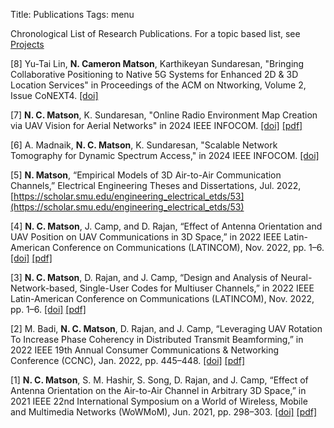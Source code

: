 Title: Publications
Tags: menu

Chronological List of Research Publications.  For a topic based list, see [Projects]({filename}./projects.md)

[8] Yu-Tai Lin, **N. Cameron Matson**, Karthikeyan Sundaresan, "Bringing Collaborative Positioning to Native 5G Systems for Enhanced 2D & 3D Location Services" in Proceedings of the ACM on Ntworking, Volume 2, Issue CoNEXT4. [[doi]](https://dl.acm.org/[doi]/10.1145/3696380)

[7] **N. C. Matson**, K. Sundaresan, "Online Radio Environment Map Creation via UAV Vision for Aerial Networks" in 2024 IEEE INFOCOM. [[doi]](https://doi.org/10.1109/INFOCOM52122.2024.10621219) [[pdf]]({static}/pdf/papers/2023_infocom_rem.pdf)

[6] A. Madnaik, **N. C. Matson**, K. Sundaresan, "Scalable Network Tomography for Dynamic Spectrum Access," in 2024 IEEE INFOCOM. [[doi]](https://[doi].org/10.1109/INFOCOM52122.2024.10621172)

[5] **N. Matson**, “Empirical Models of 3D Air-to-Air Communication Channels,” Electrical Engineering Theses and Dissertations, Jul. 2022, [https://scholar.smu.edu/engineering_electrical_etds/53](https://scholar.smu.edu/engineering_electrical_etds/53)

[4] **N. C. Matson**, J. Camp, and D. Rajan, “Effect of Antenna Orientation and UAV Position on UAV Communications in 3D Space,” in 2022 IEEE Latin-American Conference on Communications (LATINCOM), Nov. 2022, pp. 1–6. [[doi]](https://[doi].org/10.1109/LATINCOM56090.2022.10000517) [[pdf]]({static}/pdf/papers/uav.pdf)

[3] **N. C. Matson**, D. Rajan, and J. Camp, “Design and Analysis of Neural-Network-based, Single-User Codes for Multiuser Channels,” in 2022 IEEE Latin-American Conference on Communications (LATINCOM), Nov. 2022, pp. 1–6. [[doi]](https://[doi].org/10.1109/LATINCOM56090.2022.10000520) [[pdf]]({static}/pdf/papers/nncode.pdf)

[2] M. Badi, **N. C. Matson**, D. Rajan, and J. Camp, “Leveraging UAV Rotation To Increase Phase Coherency in Distributed Transmit Beamforming,” in 2022 IEEE 19th Annual Consumer Communications & Networking Conference (CCNC), Jan. 2022, pp. 445–448. [[doi]](https://[doi].org/10.1109/CCNC49033.2022.9700554) [[pdf]]({static}/pdf/papers/2022_Leveraging_UAV_Rotation_To_Increase_Phase_Coherency_in_Distributed_Transmit_BadiM_et_al.pdf)

[1] **N. C. Matson**, S. M. Hashir, S. Song, D. Rajan, and J. Camp, “Effect of Antenna Orientation on the Air-to-Air Channel in Arbitrary 3D Space,” in 2021 IEEE 22nd International Symposium on a World of Wireless, Mobile and Multimedia Networks (WoWMoM), Jun. 2021, pp. 298–303. [[doi]](https://[doi].org/10.1109/WoWMoM51794.2021.00055) [[pdf]]({static}/pdf/papers/Effect_of_Antenna_Orientation_on_the_Air-to-Air_Channel_in_Arbitrary_3D_Space.pdf)
